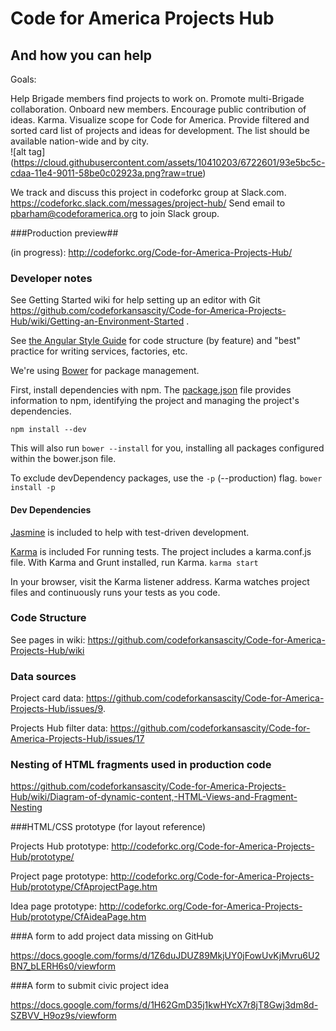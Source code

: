 # Code for America Projects Hub
## And how you can help
Goals:

Help Brigade members find projects to work on. Promote multi-Brigade collaboration. Onboard new members. Encourage public contribution of ideas. Karma. Visualize scope for Code for America. Provide filtered and sorted card list of projects and ideas for development. The list should be available nation-wide and by city.  
![alt tag] (https://cloud.githubusercontent.com/assets/10410203/6722601/93e5bc5c-cdaa-11e4-9011-58be0c02923a.png?raw=true)

We track and discuss this project in codeforkc group at Slack.com. https://codeforkc.slack.com/messages/project-hub/
Send email to pbarham@codeforamerica.org to join Slack group.

###Production preview##

(in progress): http://codeforkc.org/Code-for-America-Projects-Hub/

### Developer notes ###

See Getting Started wiki for help setting up an editor with Git https://github.com/codeforkansascity/Code-for-America-Projects-Hub/wiki/Getting-an-Environment-Started .

See [the Angular Style Guide](https://github.com/johnpapa/angular-styleguide) for code structure (by feature) and "best" practice for writing services, factories, etc.

We're using [Bower](http://bower.io) for package management.

First, install dependencies with npm. The [package.json](https://docs.npmjs.com/files/package.json) file provides information to npm, identifying the project and managing the project's dependencies.

`npm install --dev`

This will also run `bower --install` for you, installing all packages configured within the bower.json file.

To exclude devDependency packages, use the `-p` (--production) flag.
`bower install -p`

#### Dev Dependencies ####
[Jasmine](http://jasmine.github.io/2.2/introduction.html) 
is included to help with test-driven development.

[Karma](http://karma-runner.github.io/0.12/intro/installation.html)
is included For running tests. The project includes a karma.conf.js file. With Karma and Grunt installed, run Karma.
`karma start`

In your browser, visit the Karma listener address. Karma watches project files and continuously runs your tests as you code.

### Code Structure

See pages in wiki: https://github.com/codeforkansascity/Code-for-America-Projects-Hub/wiki

### Data sources

Project card data: https://github.com/codeforkansascity/Code-for-America-Projects-Hub/issues/9.

Projects Hub filter data: https://github.com/codeforkansascity/Code-for-America-Projects-Hub/issues/17

### Nesting of HTML fragments used in production code

https://github.com/codeforkansascity/Code-for-America-Projects-Hub/wiki/Diagram-of-dynamic-content,-HTML-Views-and-Fragment-Nesting

###HTML/CSS prototype (for layout reference)

Projects Hub prototype: http://codeforkc.org/Code-for-America-Projects-Hub/prototype/

Project page prototype: http://codeforkc.org/Code-for-America-Projects-Hub/prototype/CfAprojectPage.htm

Idea page prototype: http://codeforkc.org/Code-for-America-Projects-Hub/prototype/CfAideaPage.htm

###A form to add project data missing on GitHub

https://docs.google.com/forms/d/1Z6duJDUZ89MkjUY0jFowUvKjMvru6U2BN7_bLERH6s0/viewform

###A form to submit civic project idea

https://docs.google.com/forms/d/1H62GmD35j1kwHYcX7r8jT8Gwj3dm8d-SZBVV_H9oz9s/viewform





